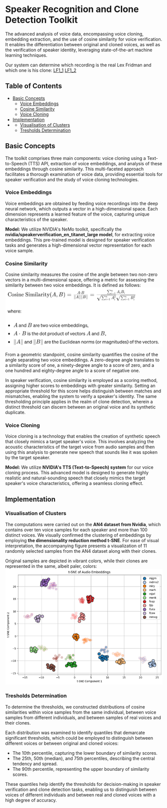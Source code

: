 # Speaker Recognition and Clone Detection Toolkit

The advanced analysis of voice data, encompassing voice cloning, embedding extraction, and the use of cosine similarity for voice verification. 
It enables the differentiation between original and cloned voices, as well as the verification of speaker identity, leveraging state-of-the-art machine learning techniques.

Our system can determine which recording is the real Lex Fridman and which one is his clone:
[LF1_1](./LF1_1.wav)
[LF1_2](./LF1_2.wav)


## Table of Contents
- [Basic Concepts](#basic-concepts)
  - [Voice Embeddings](#voice-embeddings)
  - [Cosine Similarity](#cosine-similarity)
  - [Voice Cloning](#voice-clonning)
- [Implementation](#implementation)
-   - [Visualisation of Clusters](#visualisation-of-clusters)
    - [Tresholds Determination](#tresholds-determination)

## Basic Concepts
The toolkit comprises three main components: voice cloning using a Text-to-Speech (TTS) API, extraction of voice embeddings, and analysis of these embeddings through cosine similarity. 
This multi-faceted approach facilitates a thorough examination of voice data, providing essential tools for speaker verification and the study of voice cloning technologies.
### Voice Embeddings
Voice embeddings are obtained by feeding voice recordings into the deep neural network, which outputs a vector in a high-dimensional space. Each dimension represents a learned feature of the voice, capturing unique characteristics of the speaker.

**Model:** We utilize NVIDIA's NeMo toolkit, specifically the **nvidia/speakerverification_en_titanet_large model**, for extracting voice embeddings. 
This pre-trained model is designed for speaker verification tasks and generates a high-dimensional vector representation for each voice sample.
### Cosine Similarity
Cosine similarity measures the cosine of the angle between two non-zero vectors in a multi-dimensional space, offering a metric for assessing the similarity between two voice embeddings. It is defined as follows:
![Cosine Similiraty](Cosine_Sim.png "Cosine Similiraty")

From a geometric standpoint, cosine similarity quantifies the cosine of the angle separating two voice embeddings. A zero-degree angle translates to a similarity score of one, a ninety-degree angle to a score of zero, and a one hundred and eighty-degree angle to a score of negative one.

In speaker verification, cosine similarity is employed as a scoring method, assigning higher scores to embeddings with greater similarity. Setting an appropriate threshold for this score helps distinguish between matches and mismatches, enabling the system to verify a speaker's identity. The same thresholding principle applies in the realm of clone detection, wherein a distinct threshold can discern between an original voice and its synthetic duplicate.

### Voice Cloning
Voice cloning is a technology that enables the creation of synthetic speech that closely mimics a target speaker's voice. This involves analyzing the acoustic characteristics of the target voice from audio samples and then using this analysis to generate new speech that sounds like it was spoken by the target speaker.

**Model:** We utilize **NVIDIA's TTS (Text-to-Speech) system** for our voice cloning process. This advanced model is designed to generate highly realistic and natural-sounding speech that closely mimics the target speaker's voice characteristics, offering a seamless cloning effect.
## Implementation
### Visualisation of Clusters
The computations were carried out on the **AN4 dataset from Nvidia**, which contains over ten voice samples for each speaker and more than 100 distinct voices. 
We visually confirmed the clustering of embeddings by employing **the dimensionality reduction method t-SNE**. For ease of visual interpretation, the accompanying figure presents a visualization of 11 randomly selected samples from the AN4 dataset along with their clones. 

Original samples are depicted in vibrant colors, while their clones are represented in the same, albeit paler, colors:
![t-SNE - compare real and cloned voices](t-SNE.jpg "t-SNE - compare real and cloned voices")
### Tresholds Determination
To determine the thresholds, we constructed distributions of cosine similarities within voice samples from the same individual, between voice samples from different individuals, and between samples of real voices and their clones.

Each distribution was examined to identify quantiles that demarcate significant thresholds, which could be employed to distinguish between different voices or between original and cloned voices:

- The 10th percentile, capturing the lower boundary of similarity scores.
- The 25th, 50th (median), and 75th percentiles, describing the central tendency and spread.
- The 90th percentile, representing the upper boundary of similarity scores.

These quantiles help identify the thresholds for decision-making in speaker verification and clone detection tasks, enabling us to distinguish between voices of different individuals and between real and cloned voices with a high degree of accuracy.

